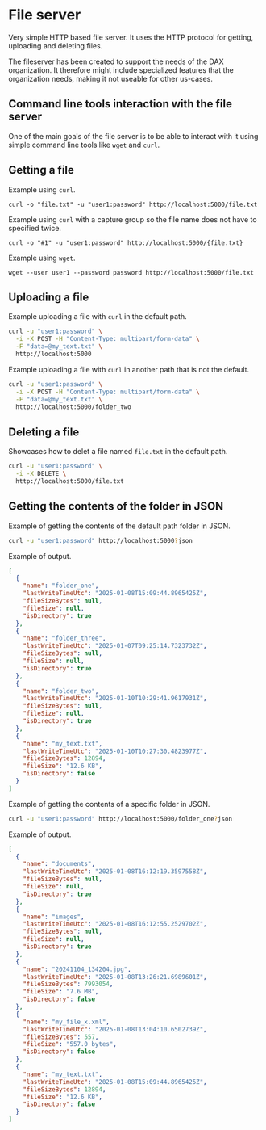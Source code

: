 # File server

Very simple HTTP based file server. It uses the HTTP protocol for getting, uploading and deleting files.

The fileserver has been created to support the needs of the DAX organization. It therefore might include specialized features that the organization needs, making it not useable for other us-cases.

## Command line tools interaction with the file server

One of the main goals of the file server is to be able to interact with it using simple command line tools like `wget` and `curl`.

## Getting a file

Example using `curl`.

```
curl -o "file.txt" -u "user1:password" http://localhost:5000/file.txt
```

Example using `curl` with a capture group so the file name does not have to specified twice.

```
curl -o "#1" -u "user1:password" http://localhost:5000/{file.txt}
```

Example using `wget`.

```
wget --user user1 --password password http://localhost:5000/file.txt
```

## Uploading a file

Example uploading a file with `curl` in the default path.

```sh
curl -u "user1:password" \
  -i -X POST -H "Content-Type: multipart/form-data" \
  -F "data=@my_text.txt" \
  http://localhost:5000
```

Example uploading a file with `curl` in another path that is not the default.

```sh
curl -u "user1:password" \
  -i -X POST -H "Content-Type: multipart/form-data" \
  -F "data=@my_text.txt" \
  http://localhost:5000/folder_two
```

## Deleting a file

Showcases how to delet a file named `file.txt` in the default path.

```sh
curl -u "user1:password" \
  -i -X DELETE \
  http://localhost:5000/file.txt
```

## Getting the contents of the folder in JSON

Example of getting the contents of the default path folder in JSON.

```sh
curl -u "user1:password" http://localhost:5000?json
```

Example of output.

```json
[
  {
    "name": "folder_one",
    "lastWriteTimeUtc": "2025-01-08T15:09:44.8965425Z",
    "fileSizeBytes": null,
    "fileSize": null,
    "isDirectory": true
  },
  {
    "name": "folder_three",
    "lastWriteTimeUtc": "2025-01-07T09:25:14.7323732Z",
    "fileSizeBytes": null,
    "fileSize": null,
    "isDirectory": true
  },
  {
    "name": "folder_two",
    "lastWriteTimeUtc": "2025-01-10T10:29:41.9617931Z",
    "fileSizeBytes": null,
    "fileSize": null,
    "isDirectory": true
  },
  {
    "name": "my_text.txt",
    "lastWriteTimeUtc": "2025-01-10T10:27:30.4823977Z",
    "fileSizeBytes": 12894,
    "fileSize": "12.6 KB",
    "isDirectory": false
  }
]
```


Example of getting the contents of a specific folder in JSON.

```sh
curl -u "user1:password" http://localhost:5000/folder_one?json
```

Example of output.

```json
[
  {
    "name": "documents",
    "lastWriteTimeUtc": "2025-01-08T16:12:19.3597558Z",
    "fileSizeBytes": null,
    "fileSize": null,
    "isDirectory": true
  },
  {
    "name": "images",
    "lastWriteTimeUtc": "2025-01-08T16:12:55.2529702Z",
    "fileSizeBytes": null,
    "fileSize": null,
    "isDirectory": true
  },
  {
    "name": "20241104_134204.jpg",
    "lastWriteTimeUtc": "2025-01-08T13:26:21.6989601Z",
    "fileSizeBytes": 7993054,
    "fileSize": "7.6 MB",
    "isDirectory": false
  },
  {
    "name": "my_file_x.xml",
    "lastWriteTimeUtc": "2025-01-08T13:04:10.6502739Z",
    "fileSizeBytes": 557,
    "fileSize": "557.0 bytes",
    "isDirectory": false
  },
  {
    "name": "my_text.txt",
    "lastWriteTimeUtc": "2025-01-08T15:09:44.8965425Z",
    "fileSizeBytes": 12894,
    "fileSize": "12.6 KB",
    "isDirectory": false
  }
]
```
